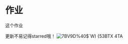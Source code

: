 # 作业
这个作业



更新不易记得starred哦！
![7BV9D%40$`W) {53BTX 4TA](https://user-images.githubusercontent.com/97039470/187911286-b3584798-35c7-4fe0-a4a2-2241a3504dc7.png)

